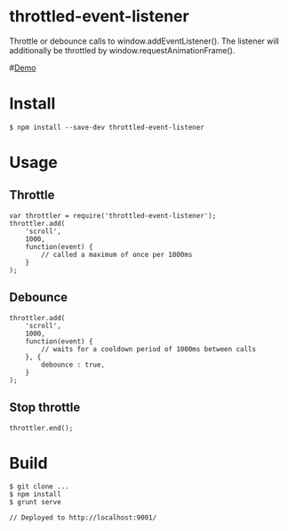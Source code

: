 # throttled-event-listener

Throttle or debounce calls to window.addEventListener(). The listener will additionally be throttled by window.requestAnimationFrame().

#[Demo](https://vivmaha.github.io/throttled-event-listener)

# Install

    $ npm install --save-dev throttled-event-listener

# Usage

## Throttle

    var throttler = require('throttled-event-listener');
    throttler.add(
        'scroll',
        1000,
        function(event) {
            // called a maximum of once per 1000ms
        }
    );

## Debounce

    throttler.add(
        'scroll',
        1000,
        function(event) {
            // waits for a cooldown period of 1000ms between calls
        }, {
            debounce : true,
        }
    );

## Stop throttle

    throttler.end();

# Build

    $ git clone ...
    $ npm install
    $ grunt serve

    // Deployed to http://localhost:9001/
